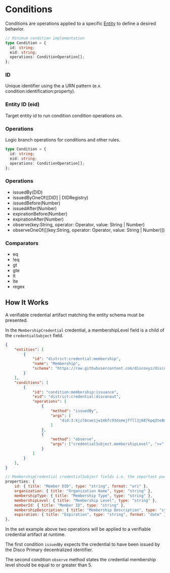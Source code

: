 # Conditions

Conditions are operations applied to a specific [Entity](/architecture/entities) to define a desired behavior.

```ts
// Minimum condition implementation
type Condition = {
  id: string;
  eid: string;
  operations: ConditionOperation[];
};
```

### ID
Unique identifier using the a URN pattern (e.x. condition:identification:property).

### Entity ID (eid)
Target entity id to run condition condition operations on.

### Operations
Logic branch operations for conditions and other rules.

```ts
type Condition = {
  id: string;
  eid: string;
  operations: ConditionOperation[];
};
```
### Operations

- issuedBy(DID)
- issuedByOneOf([DID] | DIDRegistry)
- issuedBefore(Number)
- issuedAfter(Number)
- expirationBefore(Number)
- expirationAfter(Number)
- observe(key:String, operator: Operator, value: String | Number)
- observeOneOf([(key:String, operator: Operator, value: String | Number)])

### Comparators
- eq
- !eq
- gt
- gte
- lt
- lte
- regex

## How It Works
A verifiable credential artifact matching the entity schema must be presented.

In the `MembershipCredential` credential, a membershipLevel field is a child of the `credentialSubject` field.

```json
{
    "entities": [
		{
			"id": "district:credential:membership",
			"name": "Membership",
			"schema": "https://raw.githubusercontent.com/discoxyz/disco-schemas/main/json/MembershipCredential/1-0-0.json"
		}
	],
	"conditions": [
		{
			"id": "condition:membership:issuance",
			"eid": "district:credential:disconaut",
			"operations": [
				{
					"method": "issuedBy",
					"args": [
						"did:3:kjzl6cwe1jw14bfc93dsmejffll3j687kpq3te8ntmcjb98erxj9x8mdrdompf6"
					]
				},
				{
					"method": "observe",
					"args": ["credentialSubject.membershipLevel", ">=", "5"]
				}
			]
		}
	],
}
```

```js
// MembershipCredential credentialSubject fields i.e. the important part of credential.
properties: {
    id: { title: "Member DID", type: "string", format: "uri" },
    organization: { title: "Organization Name", type: "string" },
    membershipType: { title: "Membership Type", type: "string" },
    membershipLevel: { title: "Membership Level", type: "string" },
    memberId: { title: "Member ID", type: "string" },
    membershipDescription: { title: "Membership Description", type: "string" },
    expiration: { title: "Expiration", type: "string", format: "date" },
},
```

In the set example above two operations will be applied to a verifiable credential artifact at runtime.

The first condition `issuedBy` expects the credential to have been issued by the Disco Primary decentralized identifier.

The second condition `observe` method states the credential membership level should be equal to or greater than 5.
